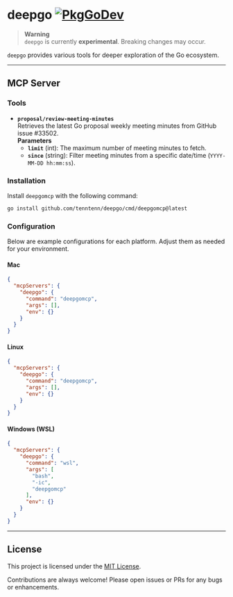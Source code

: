# deepgo [![PkgGoDev](https://pkg.go.dev/badge/github.com/tenntenn/deepgo)](https://pkg.go.dev/github.com/tenntenn/deepgo)

> **Warning**  
> `deepgo` is currently **experimental**. Breaking changes may occur.

`deepgo` provides various tools for deeper exploration of the Go ecosystem.

---

## MCP Server

### Tools

- **`proposal/review-meeting-minutes`**  
  Retrieves the latest Go proposal weekly meeting minutes from GitHub issue #33502.  
  **Parameters**  
  - **`limit`** (int): The maximum number of meeting minutes to fetch.  
  - **`since`** (string): Filter meeting minutes from a specific date/time (`YYYY-MM-DD hh:mm:ss`).

### Installation

Install `deepgomcp` with the following command:

```bash
go install github.com/tenntenn/deepgo/cmd/deepgomcp@latest
```

### Configuration

Below are example configurations for each platform. Adjust them as needed for your environment.

#### Mac

```json
{
  "mcpServers": {
    "deepgo": {
      "command": "deepgomcp",
      "args": [],
      "env": {}
    }
  }
}
```

#### Linux

```json
{
  "mcpServers": {
    "deepgo": {
      "command": "deepgomcp",
      "args": [],
      "env": {}
    }
  }
}
```

#### Windows (WSL)

```json
{
  "mcpServers": {
    "deepgo": {
      "command": "wsl",
      "args": [
        "bash",
        "-ic",
        "deepgomcp"
      ],
      "env": {}
    }
  }
}
```

---

## License

This project is licensed under the [MIT License](./LICENSE).

Contributions are always welcome! Please open issues or PRs for any bugs or enhancements.
